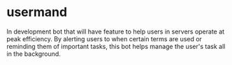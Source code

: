 # usermand
In development bot that will have feature to help users in servers operate at peak efficiency. By alerting users to when certain terms are used or reminding them of important tasks, this bot helps manage the user's task all in the background.
